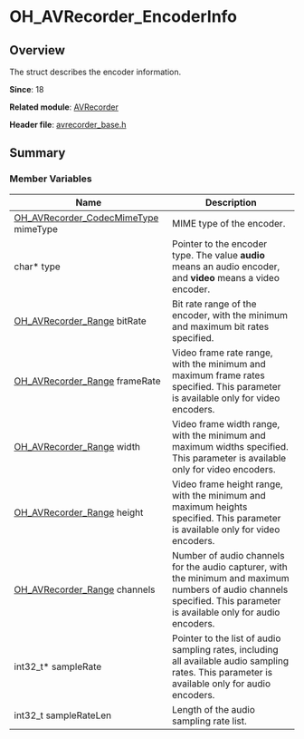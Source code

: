 # OH_AVRecorder_EncoderInfo

## Overview

The struct describes the encoder information.

**Since**: 18

**Related module**: [AVRecorder](capi-avrecorder.md)

**Header file**: [avrecorder_base.h](capi-avrecorder-base-h.md)

## Summary

### Member Variables

| Name| Description|
| -- | -- |
| [OH_AVRecorder_CodecMimeType](capi-avrecorder-base-h.md#oh_avrecorder_codecmimetype) mimeType | MIME type of the encoder.|
| char* type | Pointer to the encoder type. The value **audio** means an audio encoder, and **video** means a video encoder.|
| [OH_AVRecorder_Range](capi-avrecorder-oh-avrecorder-range.md) bitRate | Bit rate range of the encoder, with the minimum and maximum bit rates specified.|
| [OH_AVRecorder_Range](capi-avrecorder-oh-avrecorder-range.md) frameRate | Video frame rate range, with the minimum and maximum frame rates specified. This parameter is available only for video encoders.|
| [OH_AVRecorder_Range](capi-avrecorder-oh-avrecorder-range.md) width | Video frame width range, with the minimum and maximum widths specified. This parameter is available only for video encoders.|
| [OH_AVRecorder_Range](capi-avrecorder-oh-avrecorder-range.md) height | Video frame height range, with the minimum and maximum heights specified. This parameter is available only for video encoders.|
| [OH_AVRecorder_Range](capi-avrecorder-oh-avrecorder-range.md) channels | Number of audio channels for the audio capturer, with the minimum and maximum numbers of audio channels specified. This parameter is available only for audio encoders.|
| int32_t* sampleRate | Pointer to the list of audio sampling rates, including all available audio sampling rates. This parameter is available only for audio encoders.|
| int32_t sampleRateLen | Length of the audio sampling rate list.|
